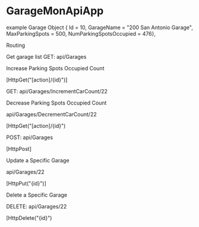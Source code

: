 # GarageMonApiApp

example Garage Object
{ Id = 10, GarageName = "200 San Antonio Garage", MaxParkingSpots = 500, NumParkingSpotsOccupied = 476},

Routing

Get garage list
GET: api/Garages


Increase Parking Spots Occupied Count

[HttpGet("[action]/{id}")]

GET: api/Garages/IncrementCarCount/22


Decrease Parking Spots Occupied Count

api/Garages/DecrementCarCount/22

[HttpGet("[action]/{id}")


POST: api/Garages

[HttpPost]


Update a Specific Garage

api/Garages/22

[HttpPut("{id}")]


Delete a Specific Garage

DELETE: api/Garages/22

[HttpDelete("{id}")






